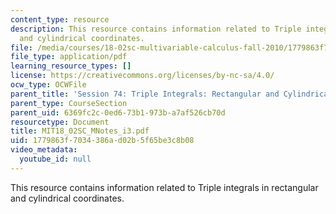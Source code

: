 ```yaml
---
content_type: resource
description: This resource contains information related to Triple integrals in rectangular
  and cylindrical coordinates.
file: /media/courses/18-02sc-multivariable-calculus-fall-2010/1779863f7034386ad02b5f65be3c8b08_MIT18_02SC_MNotes_i3.pdf
file_type: application/pdf
learning_resource_types: []
license: https://creativecommons.org/licenses/by-nc-sa/4.0/
ocw_type: OCWFile
parent_title: 'Session 74: Triple Integrals: Rectangular and Cylindrical Coordinates'
parent_type: CourseSection
parent_uid: 6369fc2c-0ed6-73b1-973b-a7af526cb70d
resourcetype: Document
title: MIT18_02SC_MNotes_i3.pdf
uid: 1779863f-7034-386a-d02b-5f65be3c8b08
video_metadata:
  youtube_id: null
---
```

This resource contains information related to Triple integrals in rectangular and cylindrical coordinates.